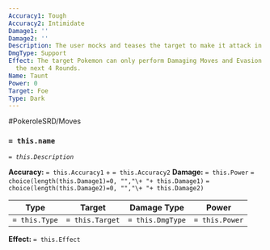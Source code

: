 ```yaml
---
Accuracy1: Tough
Accuracy2: Intimidate
Damage1: ''
Damage2: ''
Description: The user mocks and teases the target to make it attack in a raging fury.
DmgType: Support
Effect: The target Pokemon can only perform Damaging Moves and Evasion actions for
  the next 4 Rounds.
Name: Taunt
Power: 0
Target: Foe
Type: Dark
---
```


#PokeroleSRD/Moves

### `= this.name` 
*`= this.Description`*

**Accuracy:** `= this.Accuracy1` + `= this.Accuracy2`
**Damage:** `= this.Power` `= choice(length(this.Damage1)=0, "","\+ "+ this.Damage1)` `= choice(length(this.Damage2)=0, "","\+ "+ this.Damage2)`

| Type          | Target          | Damage Type          | Power          |
| ------------- | --------------- | ---------------- | -------------- |
| `= this.Type` | `= this.Target` | `= this.DmgType` | `= this.Power` | 

**Effect:** `= this.Effect`
